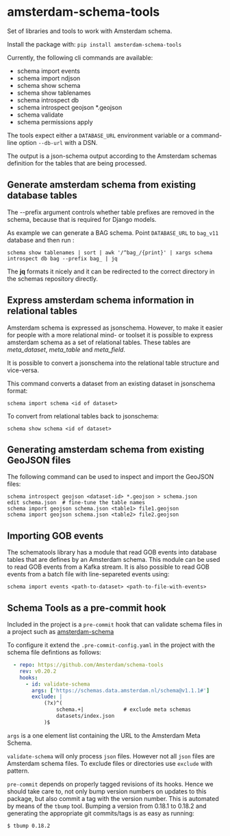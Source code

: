 # amsterdam-schema-tools

Set of libraries and tools to work with Amsterdam schema.

Install the package with: `pip install amsterdam-schema-tools`

Currently, the following cli commands are available:

- schema import events
- schema import ndjson
- schema show schema <dataset-id>
- schema show tablenames
- schema introspect db <dataset-id> <list-of-tablenames>
- schema introspect geojson <dataset-id> \*.geojson
- schema validate
- schema permissions apply

The tools expect either a `DATABASE_URL` environment variable or a command-line option `--db-url` with a DSN.

The output is a json-schema output according to the Amsterdam schemas
definition for the tables that are being processed.

## Generate amsterdam schema from existing database tables

The --prefix argument controls whether table prefixes are removed in the
schema, because that is required for Django models.

As example we can generate a BAG schema. Point `DATABASE_URL` to `bag_v11` database and then run :

    schema show tablenames | sort | awk '/^bag_/{print}' | xargs schema introspect db bag --prefix bag_ | jq

The **jq** formats it nicely and it can be redirected to the correct directory
in the schemas repository directly.

## Express amsterdam schema information in relational tables

Amsterdam schema is expressed as jsonschema. However, to make it easier for people with a
more relational mind- or toolset it is possible to express amsterdam schema as a set of
relational tables. These tables are *meta_dataset*, *meta_table* and *meta_field*.

It is possible to convert a jsonschema into the relational table structure and vice-versa.

This command converts a dataset from an existing dataset in jsonschema format:

    schema import schema <id of dataset>

To convert from relational tables back to jsonschema:

    schema show schema <id of dataset>


## Generating amsterdam schema from existing GeoJSON files

The following command can be used to inspect and import the GeoJSON files:

    schema introspect geojson <dataset-id> *.geojson > schema.json
    edit schema.json  # fine-tune the table names
    schema import geojson schema.json <table1> file1.geojson
    schema import geojson schema.json <table2> file2.geojson

## Importing GOB events

The schematools library has a module that read GOB events into database tables that are
defines by an Amsterdam schema. This module can be used to read GOB events from a Kafka stream.
It is also possible to read GOB events from a batch file with line-separeted events using:

    schema import events <path-to-dataset> <path-to-file-with-events>

## Schema Tools as a pre-commit hook

Included in the project is a `pre-commit` hook
that can validate schema files
in a project such as [amsterdam-schema](https://github.com/Amsterdam/amsterdam-schema)

To configure it
extend the `.pre-commit-config.yaml`
in the project with the schema file defintions as follows:

```yaml
  - repo: https://github.com/Amsterdam/schema-tools
    rev: v0.20.2
    hooks:
      - id: validate-schema
        args: ['https://schemas.data.amsterdam.nl/schema@v1.1.1#']
        exclude: |
            (?x)^(
                schema.+|             # exclude meta schemas
                datasets/index.json
            )$
```

`args` is a one element list
containing the URL to the Amsterdam Meta Schema.

`validate-schema` will only process `json` files.
However not all `json` files are Amsterdam schema files.
To exclude files or directories use `exclude` with pattern.

`pre-commit` depends on properly tagged revisions of its hooks.
Hence we should take care to, not only bump version numbers
on updates to this package,
but also commit a tag with the version number.
This is automated by means of the `tbump` tool.
Bumping a version from 0.18.1 to 0.18.2
and generating the appropriate git commits/tags
is as easy as running:

```console
$ tbump 0.18.2
```
